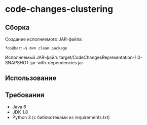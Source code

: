 # code-changes-clustering

## Сборка

Создание исполняемого JAR-файла:

```console
foo@bar:~$ mvn clean package
```

Исполняемый JAR-файл: target/CodeChangesRepresentation-1.0-SNAPSHOT-jar-with-dependencies.jar

## Использование

## Требования
- Java 8
- JDK 1.8
- Python 3 (с библиотеками из requirements.txt)


